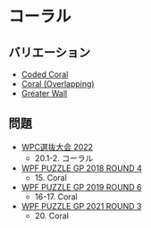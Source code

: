 # コーラル

## バリエーション
- [Coded Coral](coral-encoded.md)
- [Coral (Overlapping)](coral-overlapping.md)
- [Greater Wall](greaterwall.md)

## 問題
- [WPC選抜大会 2022](../questions/jwpc2022.md)
	- 20.1-2. コーラル
- [WPF PUZZLE GP 2018 ROUND 4](../questions/wpfpgp2018-4.md)
	- 15\. Coral
- [WPF PUZZLE GP 2019 ROUND 6](../questions/wpfpgp2019-6.md)
	- 16-17. Coral
- [WPF PUZZLE GP 2021 ROUND 3](../questions/wpfpgp2021-3.md)
	- 20\. Coral
